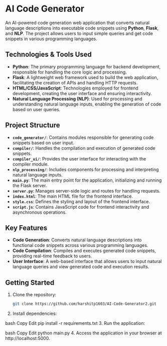 # AI Code Generator

An AI-powered code generation web application that converts natural language descriptions into executable code snippets using **Python**, **Flask**, and **NLP**. The project allows users to input simple queries and get code snippets in various programming languages.

## Technologies & Tools Used

- **Python**: The primary programming language for backend development, responsible for handling the core logic and processing.
- **Flask**: A lightweight web framework used to build the web application, facilitating the creation of APIs and handling HTTP requests.
- **HTML/CSS/JavaScript**: Technologies employed for frontend development, creating the user interface and ensuring interactivity.
- **Natural Language Processing (NLP)**: Used for processing and understanding natural language inputs, enabling the generation of code based on user queries.

## Project Structure

- **`code_generator/`**: Contains modules responsible for generating code snippets based on user input.
- **`compiler/`**: Handles the compilation and execution of generated code snippets.
- **`compiler_ui/`**: Provides the user interface for interacting with the compiler module.
- **`nlp_processing/`**: Includes components for processing and interpreting natural language inputs.
- **`main.py`**: The main entry point for the application, initializing and running the Flask server.
- **`server.py`**: Manages server-side logic and routes for handling requests.
- **`index.html`**: The main HTML file for the frontend interface.
- **`style.css`**: Defines the styling and layout of the frontend interface.
- **`script.js`**: Contains JavaScript code for frontend interactivity and asynchronous operations.

## Key Features

- **Code Generation**: Converts natural language descriptions into functional code snippets across various programming languages.
- **Code Compilation**: Compiles and executes generated code snippets, providing real-time feedback to users.
- **User Interface**: A web-based interface that allows users to input natural language queries and view generated code and execution results.

## Getting Started

1. Clone the repository:
   ```bash
   git clone https://github.com/harshitp1603/AI-Code-Generator2.git
2. Install dependencies:

bash
Copy
Edit
pip install -r requirements.txt
3. Run the application:

bash
Copy
Edit
python main.py
4. Access the application in your browser at http://localhost:5000.

